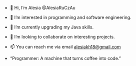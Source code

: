 - 👋 Hi, I’m Alesia @AlesiaRuCzAu
- 👀 I’m interested in programming and software engineering.
- 🌱 I’m currently upgrading my Java skills.
- 💞️ I’m looking to collaborate on interesting projects.
- 📫 You can reach me via email alesiakh18@gmail.com

- “Programmer: A machine that turns coffee into code.”
